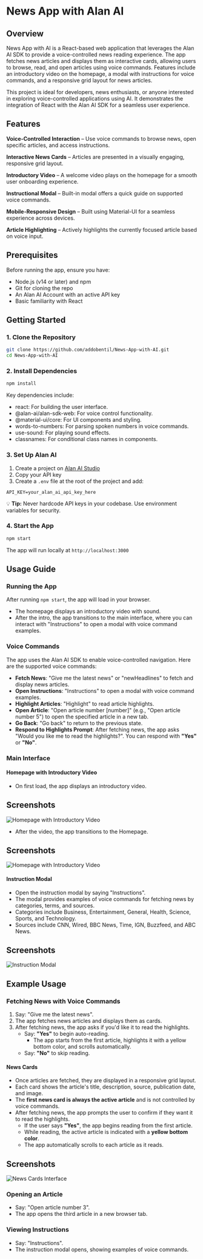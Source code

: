 # News App with Alan AI

## Overview

News App with AI is a React-based web application that leverages the Alan AI SDK to provide a voice-controlled news reading experience. The app fetches news articles and displays them as interactive cards, allowing users to browse, read, and open articles using voice commands. Features include an introductory video on the homepage, a modal with instructions for voice commands, and a responsive grid layout for news articles.

This project is ideal for developers, news enthusiasts, or anyone interested in exploring voice-controlled applications using AI. It demonstrates the integration of React with the Alan AI SDK for a seamless user experience.

## Features

**Voice-Controlled Interaction** – Use voice commands to browse news, open specific articles, and access instructions.

**Interactive News Cards** – Articles are presented in a visually engaging, responsive grid layout.

**Introductory Video** – A welcome video plays on the homepage for a smooth user onboarding experience.

**Instructional Modal** – Built-in modal offers a quick guide on supported voice commands.

**Mobile-Responsive Design** – Built using Material-UI for a seamless experience across devices.

**Article Highlighting** – Actively highlights the currently focused article based on voice input.

## Prerequisites

Before running the app, ensure you have:

- Node.js (v14 or later) and npm
- Git for cloning the repo
- An Alan AI Account with an active API key
- Basic familiarity with React

## Getting Started

### 1. Clone the Repository

```bash
git clone https://github.com/addobentil/News-App-with-AI.git
cd News-App-with-AI
```

### 2. Install Dependencies

```bash
npm install
```

Key dependencies include:

- react: For building the user interface.
- @alan-ai/alan-sdk-web: For voice control functionality.
- @material-ui/core: For UI components and styling.
- words-to-numbers: For parsing spoken numbers in voice commands.
- use-sound: For playing sound effects.
- classnames: For conditional class names in components.

### 3. Set Up Alan AI

1. Create a project on [Alan AI Studio](https://studio.alan.app/)
2. Copy your API key
3. Create a `.env` file at the root of the project and add:

```env
API_KEY=your_alan_ai_api_key_here
```

💡 **Tip:** Never hardcode API keys in your codebase. Use environment variables for security.

### 4. Start the App

```bash
npm start
```

The app will run locally at `http://localhost:3000`

## Usage Guide

### Running the App

After running `npm start`, the app will load in your browser.

- The homepage displays an introductory video with sound.
- After the intro, the app transitions to the main interface, where you can interact with "Instructions" to open a modal with voice command examples.

### Voice Commands

The app uses the Alan AI SDK to enable voice-controlled navigation. Here are the supported voice commands:

- **Fetch News**: "Give me the latest news" or "newHeadlines" to fetch and display news articles.
- **Open Instructions**: "Instructions" to open a modal with voice command examples.
- **Highlight Articles**: "Highlight" to read article highlights.
- **Open Article**: "Open article number [number]" (e.g., "Open article number 5") to open the specified article in a new tab.
- **Go Back**: "Go back" to return to the previous state.
- **Respond to Highlights Prompt**: After fetching news, the app asks "Would you like me to read the highlights?". You can respond with **"Yes"** or **"No"**.

### Main Interface

#### Homepage with Introductory Video

- On first load, the app displays an introductory video.

## Screenshots

![Homepage with Introductory Video](./src/images/introductory-page.jpg)

- After the video, the app transitions to the Homepage.

## Screenshots

![Homepage with Introductory Video](./src/images/homepage.jpg)

#### Instruction Modal

- Open the instruction modal by saying "Instructions".
- The modal provides examples of voice commands for fetching news by categories, terms, and sources.
- Categories include Business, Entertainment, General, Health, Science, Sports, and Technology.
- Sources include CNN, Wired, BBC News, Time, IGN, Buzzfeed, and ABC News.

## Screenshots

![Instruction Modal](./src/images/instructions.jpg)

## Example Usage

### Fetching News with Voice Commands

1. Say: "Give me the latest news".
2. The app fetches news articles and displays them as cards.
3. After fetching news, the app asks if you'd like it to read the highlights.
   - Say: **"Yes"** to begin auto-reading.
     - The app starts from the first article, highlights it with a yellow bottom color, and scrolls automatically.
   - Say: **"No"** to skip reading.

#### News Cards

- Once articles are fetched, they are displayed in a responsive grid layout.
- Each card shows the article's title, description, source, publication date, and image.
- The **first news card is always the active article** and is not controlled by voice commands.
- After fetching news, the app prompts the user to confirm if they want it to read the highlights.
  - If the user says **"Yes"**, the app begins reading from the first article.
  - While reading, the active article is indicated with a **yellow bottom color**.
  - The app automatically scrolls to each article as it reads.

## Screenshots

![News Cards Interface](./src/images/news-cards.jpg)

### Opening an Article

- Say: "Open article number 3".
- The app opens the third article in a new browser tab.

### Viewing Instructions

- Say: "Instructions".
- The instruction modal opens, showing examples of voice commands.
